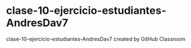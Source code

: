 # clase-10-ejercicio-estudiantes-AndresDav7
clase-10-ejercicio-estudiantes-AndresDav7 created by GitHub Classroom
